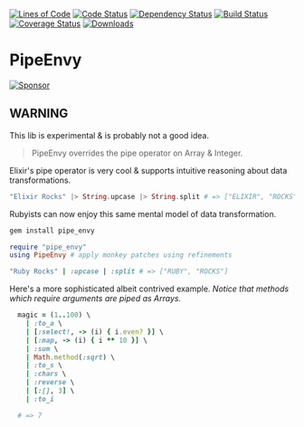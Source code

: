 [![Lines of Code](http://img.shields.io/badge/lines_of_code-30-brightgreen.svg?style=flat)](http://blog.codinghorror.com/the-best-code-is-no-code-at-all/)
[![Code Status](http://img.shields.io/codeclimate/github/hopsoft/pipe_envy.svg?style=flat)](https://codeclimate.com/github/hopsoft/pipe_envy)
[![Dependency Status](http://img.shields.io/gemnasium/hopsoft/pipe_envy.svg?style=flat)](https://gemnasium.com/hopsoft/pipe_envy)
[![Build Status](http://img.shields.io/travis/hopsoft/pipe_envy.svg?style=flat)](https://travis-ci.org/hopsoft/pipe_envy)
[![Coverage Status](https://img.shields.io/coveralls/hopsoft/pipe_envy.svg?style=flat)](https://coveralls.io/r/hopsoft/pipe_envy?branch=master)
[![Downloads](http://img.shields.io/gem/dt/pipe_envy.svg?style=flat)](http://rubygems.org/gems/pipe_envy)

# PipeEnvy

[![Sponsor](https://app.codesponsor.io/embed/QMSjMHrtPhvfmCnk5Hbikhhr/hopsoft/pipe_envy.svg)](https://app.codesponsor.io/link/QMSjMHrtPhvfmCnk5Hbikhhr/hopsoft/pipe_envy)

## WARNING

This lib is experimental & is probably not a good idea.

> PipeEnvy overrides the pipe operator on Array & Integer.


Elixir's pipe operator is very cool & supports intuitive reasoning about data transformations.

```elixir
"Elixir Rocks" |> String.upcase |> String.split # => ["ELIXIR", "ROCKS"]
```

Rubyists can now enjoy this same mental model of data transformation.

```sh
gem install pipe_envy
```

```ruby
require "pipe_envy"
using PipeEnvy # apply monkey patches using refinements

"Ruby Rocks" | :upcase | :split # => ["RUBY", "ROCKS"]
```

Here's a more sophisticated albeit contrived example.
*Notice that methods which require arguments are piped as Arrays.*

```ruby
  magic = (1..100) \
    | :to_a \
    | [:select!, -> (i) { i.even? }] \
    | [:map, -> (i) { i ** 10 }] \
    | :sum \
    | Math.method(:sqrt) \
    | :to_s \
    | :chars \
    | :reverse \
    | [:[], 3] \
    | :to_i

  # => 7
```
